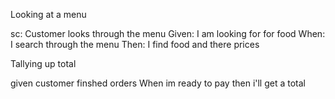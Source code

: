 <!-- Thermostat starts at 20 degrees

Scenario: Thermostat operator uses for first time
GIVEN: I have a thermostat
WHEN: when I set it up
THEN: it starts at 20 degrees

You can increase the temperature with an up function

 -->

Looking at a menu

sc: Customer looks through the menu
Given: I am looking for for food
When: I search through the menu
Then: I find food and there prices


Tallying up total

given customer finshed orders
When im ready to pay
then i'll get a total
